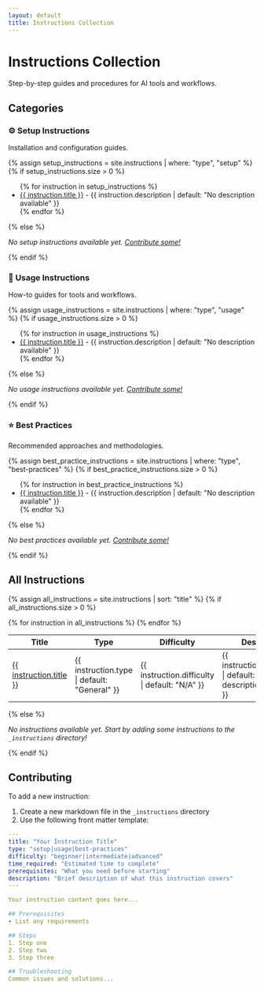 ```yaml
---
layout: default
title: Instructions Collection
---
```


# Instructions Collection

Step-by-step guides and procedures for AI tools and workflows.

## Categories

### ⚙️ Setup Instructions
Installation and configuration guides.

{% assign setup_instructions = site.instructions | where: "type", "setup" %}
{% if setup_instructions.size > 0 %}
<ul>
{% for instruction in setup_instructions %}
  <li><a href="{{ instruction.url | relative_url }}">{{ instruction.title }}</a> - {{ instruction.description | default: "No description available" }}</li>
{% endfor %}
</ul>
{% else %}
<p><em>No setup instructions available yet. <a href="#contributing">Contribute some!</a></em></p>
{% endif %}

### 📖 Usage Instructions
How-to guides for tools and workflows.

{% assign usage_instructions = site.instructions | where: "type", "usage" %}
{% if usage_instructions.size > 0 %}
<ul>
{% for instruction in usage_instructions %}
  <li><a href="{{ instruction.url | relative_url }}">{{ instruction.title }}</a> - {{ instruction.description | default: "No description available" }}</li>
{% endfor %}
</ul>
{% else %}
<p><em>No usage instructions available yet. <a href="#contributing">Contribute some!</a></em></p>
{% endif %}

### ⭐ Best Practices
Recommended approaches and methodologies.

{% assign best_practice_instructions = site.instructions | where: "type", "best-practices" %}
{% if best_practice_instructions.size > 0 %}
<ul>
{% for instruction in best_practice_instructions %}
  <li><a href="{{ instruction.url | relative_url }}">{{ instruction.title }}</a> - {{ instruction.description | default: "No description available" }}</li>
{% endfor %}
</ul>
{% else %}
<p><em>No best practices available yet. <a href="#contributing">Contribute some!</a></em></p>
{% endif %}

## All Instructions

{% assign all_instructions = site.instructions | sort: "title" %}
{% if all_instructions.size > 0 %}
<table>
<thead>
<tr>
<th>Title</th>
<th>Type</th>
<th>Difficulty</th>
<th>Description</th>
</tr>
</thead>
<tbody>
{% for instruction in all_instructions %}
<tr>
<td><a href="{{ instruction.url | relative_url }}">{{ instruction.title }}</a></td>
<td><span class="category-badge">{{ instruction.type | default: "General" }}</span></td>
<td><span class="category-badge">{{ instruction.difficulty | default: "N/A" }}</span></td>
<td>{{ instruction.description | default: "No description available" }}</td>
</tr>
{% endfor %}
</tbody>
</table>
{% else %}
<p><em>No instructions available yet. Start by adding some instructions to the <code>_instructions</code> directory!</em></p>
{% endif %}

## Contributing

To add a new instruction:

1. Create a new markdown file in the `_instructions` directory
2. Use the following front matter template:

```yaml
---
title: "Your Instruction Title"
type: "setup|usage|best-practices"
difficulty: "beginner|intermediate|advanced"
time_required: "Estimated time to complete"
prerequisites: "What you need before starting"
description: "Brief description of what this instruction covers"
---

Your instruction content goes here...

## Prerequisites
- List any requirements

## Steps
1. Step one
2. Step two
3. Step three

## Troubleshooting
Common issues and solutions...
```